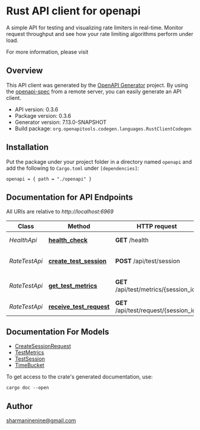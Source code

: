 # Rust API client for openapi

A simple API for testing and visualizing rate limiters in real-time. Monitor request throughput and see how your rate limiting algorithms perform under load.

For more information, please visit []()

## Overview

This API client was generated by the [OpenAPI Generator](https://openapi-generator.tech) project.  By using the [openapi-spec](https://openapis.org) from a remote server, you can easily generate an API client.

- API version: 0.3.6
- Package version: 0.3.6
- Generator version: 7.13.0-SNAPSHOT
- Build package: `org.openapitools.codegen.languages.RustClientCodegen`

## Installation

Put the package under your project folder in a directory named `openapi` and add the following to `Cargo.toml` under `[dependencies]`:

```
openapi = { path = "./openapi" }
```

## Documentation for API Endpoints

All URIs are relative to *http://localhost:6969*

Class | Method | HTTP request | Description
------------ | ------------- | ------------- | -------------
*HealthApi* | [**health_check**](docs/HealthApi.md#health_check) | **GET** /health | Health Check
*RateTestApi* | [**create_test_session**](docs/RateTestApi.md#create_test_session) | **POST** /api/test/session | Create a new test session
*RateTestApi* | [**get_test_metrics**](docs/RateTestApi.md#get_test_metrics) | **GET** /api/test/metrics/{session_id} | Get metrics for a test session
*RateTestApi* | [**receive_test_request**](docs/RateTestApi.md#receive_test_request) | **GET** /api/test/request/{session_id} | Receive a test request


## Documentation For Models

 - [CreateSessionRequest](docs/CreateSessionRequest.md)
 - [TestMetrics](docs/TestMetrics.md)
 - [TestSession](docs/TestSession.md)
 - [TimeBucket](docs/TimeBucket.md)


To get access to the crate's generated documentation, use:

```
cargo doc --open
```

## Author

sharmaninenine@gmail.com

